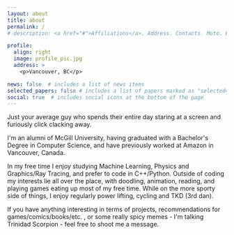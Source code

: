 ```yaml
---
layout: about
title: about
permalink: /
# description: <a href="#">Affiliations</a>. Address. Contacts. Moto. Etc.

profile:
  align: right
  image: profile_pic.jpg
  address: >
    <p>Vancouver, BC</p>

news: false  # includes a list of news items
selected_papers: false # includes a list of papers marked as "selected={true}"
social: true  # includes social icons at the bottom of the page
---
```


Just your average guy who spends their entire day staring at a screen and furiously click clacking away.

I'm an alumni of McGill University, having graduated with a Bachelor's Degree in Computer Science, and have previously worked at Amazon in Vancouver, Canada.

In my free time I enjoy studying Machine Learning, Physics and Graphics/Ray Tracing, and prefer to code in C++/Python.
Outside of coding my interests lie all over the place, with doodling, animation, reading, and playing games eating up most of my free time. While on the more sporty side of things, I enjoy regularly power lifting, cycling and TKD (3rd dan).

If you have anything interesting in terms of projects, recommendations for games/comics/books/etc. , or some really spicy memes - I'm talking Trinidad Scorpion - feel free to shoot me a message.
